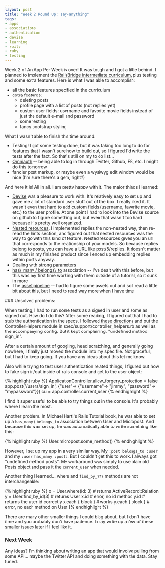 ```yaml
---
layout: post
title: "Week 2 Round Up: say-anything"
tags:
- apps
- associations
- authentication
- devise
- learning
- rails
- ruby
- testing
---
```


Week 2 of An App Per Week is over! It was tough and I got a little behind. I planned to implement the <a href="http://docs.railsbridge.org/intermediate-rails/">RailsBridge intermediate curriculum</a>, plus testing and some extra features. Here is what I was able to accomplish:
<ul>
	<li>all the basic features specified in the curriculum</li>
	<li>extra features:
<ul>
	<li>deleting posts</li>
	<li>profile page with a list of posts (not replies yet)</li>
	<li>custom user fields: username and favorite movie fields instead of just the default e-mail and password</li>
	<li>some testing</li>
	<li>fancy bootstrap styling</li>
</ul>
</li>
</ul>
What I wasn't able to finish this time around:
<ul>
	<li>Testing! I got some testing done, but it was taking too long to do for features that I wasn't sure how to build out, so I figured I'd write the tests after the fact. So that's still on my to do list...</li>
	<li><a href="https://github.com/intridea/omniauth">Omniauth</a> -- being able to log in through Twitter, Github, FB, etc. I might do this tomorrow</li>
	<li>fancier post markup, or maybe even a wysiwyg edit window would be nice (I'm sure there's a gem, right?)</li>
</ul>
<a href="https://aqueous-sierra-5780.herokuapp.com/">And here it is!</a> All in all, I am pretty happy with it. The major things I learned:
<ul>
	<li><a href="https://github.com/plataformatec/devise">Devise</a> was a pleasure to work with. It's relatively easy to set up and gave me a lot of standard user stuff out of the box. I really liked it. It wasn't even that hard to add custom fields (username, favorite movie, etc.) to the user profile. At one point I had to look into the Devise source on github to figure something out, but even that wasn't too hard because it's pretty well organized.</li>
	<li><a href="http://guides.rubyonrails.org/routing.html#nested-resources">Nested resources</a>. I implemented replies the non-nested way, then re-read the hints section, and figured out that nested resources was the way to go with this kind of feature. Nested resources gives you an url that corresponds to the relationship of your models. So because replies belong to posts, you can have a URL like post/5/replies. It doesn't matter as much in my finished product since I ended up embedding replies within posts anyway.</li>
	<li>Dealing with <a href="http://edgeguides.rubyonrails.org/action_controller_overview.html#strong-parameters">strong parameters</a></li>
	<li><a href="http://guides.rubyonrails.org/association_basics.html">has\_many / belongs\_to</a> association -- I've dealt with this before, but this was my first time working with them outside of a tutorial, so it sunk in more</li>
	<li>The <a href="http://guides.rubyonrails.org/asset_pipeline.html">asset pipeline</a> -- had to figure some assets out and so I read a little bit about this, but I need to read way more when I have time</li>
</ul>
### Unsolved problems:

When testing, I had to run some tests as a signed in user and some as signed out. How do I do this? After some reading, I figured out that I had to stub the authentication in the specs. I followed <a href="https://github.com/plataformatec/devise/wiki/How-To:-Stub-authentication-in-controller-specs">these directions</a> and put the ControllerHelpers module in spec/support/controller\_helpers.rb as well as the accompanying config. But it kept complaining: "undefined method sign\_in".

After a certain amount of googling, head scratching, and generally going nowhere, I finally just moved the module into my spec file. Not graceful, but I had to keep going. If you have any ideas about this let me know.

Also while trying to test user authentication related things, I figured out how to fake sign in/out inside of rails console and get to the user object:

{% highlight ruby %}
ApplicationController.allow_forgery_protection = false
app.post('/users/sign_in', {"user"=> {"username"=> "jimmy", "password"=> "mypassword"}})
cu = app.controller.current_user
{% endhighlight %}

I find it super useful to be able to try things out in the console. It's probably where I learn the most.

Another problem. In Michael Hartl's Rails Tutorial book, he was able to set up a `has_many` / `belongs_to` association between User and Micropost. And because this was set up, he was automatically able to write something like this:

{% highlight ruby %}
User.micropost.some_method()
{% endhighlight %}

However, I set up my app in a very similar way. My `:post belongs_to :user` and my `:user has_many :posts`. But I couldn't get this to work. I always got "undefined method posts". My workaround was simply to use plain old Posts object and pass it the `current_user` when needed.

Another thing I learned... where and `find_by_???` methods are not interchangeable:

{% highlight ruby %}
x = User.where(id: 3) # returns ActiveRecord::Relation
y = User.find_by_id(3) # returns User
x.id # error, no id method
y.id # returns the user id correctly
x.each { block } # works
y.each { block } # error, no each method on User
{% endhighlight %}

There are many other smaller things I could blog about, but I don't have time and you probably don't have patience. I may write up a few of these smaller issues later if I feel like it.

### Next Week

Any ideas? I'm thinking about writing an app that would involve pulling from some API... maybe the Twitter API and doing something with the data. Stay tuned.